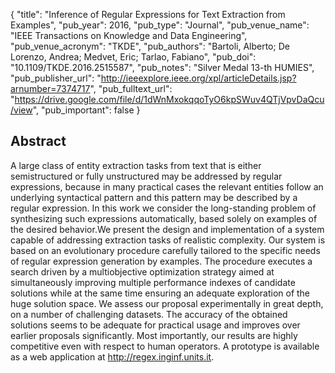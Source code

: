 {
  "title": "Inference of Regular Expressions for Text Extraction from Examples",
  "pub_year": 2016,
  "pub_type": "Journal",
  "pub_venue_name": "IEEE Transactions on Knowledge and Data Engineering",
  "pub_venue_acronym": "TKDE",
  "pub_authors": "Bartoli, Alberto; De Lorenzo, Andrea; Medvet, Eric; Tarlao, Fabiano",
  "pub_doi": "10.1109/TKDE.2016.2515587",
  "pub_notes": "Silver Medal 13-th HUMIES",
  "pub_publisher_url": "http://ieeexplore.ieee.org/xpl/articleDetails.jsp?arnumber=7374717",
  "pub_fulltext_url": "https://drive.google.com/file/d/1dWnMxokqqoTyO6kpSWuv4QTjVpvDaQcu/view",
  "pub_important": false
}

## Abstract
A large class of entity extraction tasks from text that is either semistructured or fully unstructured may be addressed by regular expressions, because in many practical cases the relevant entities follow an underlying syntactical pattern and this pattern may be described by a regular expression. In this work we consider the long-standing problem of synthesizing such expressions automatically, based solely on examples of the desired behavior.We present the design and implementation of a system capable of addressing extraction tasks of realistic complexity. Our system is based on an evolutionary procedure carefully tailored to the specific needs of regular expression generation by examples. The procedure executes a search driven by a multiobjective optimization strategy aimed at simultaneously improving multiple performance indexes of candidate solutions while at the same time ensuring an adequate exploration of the huge solution space. We assess our proposal experimentally in great depth, on a number of challenging datasets. The accuracy of the obtained solutions seems to be adequate for practical usage and improves over earlier proposals significantly. Most importantly, our results are highly competitive even with respect to human operators. A prototype is available as a web application at http://regex.inginf.units.it.
